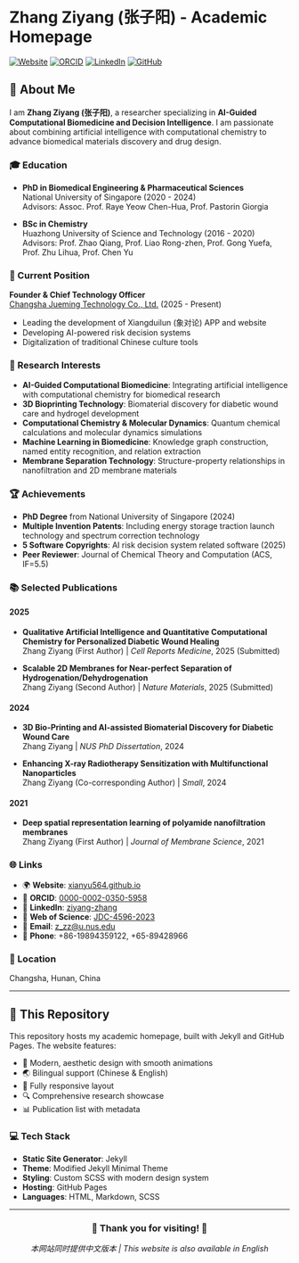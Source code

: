 # Zhang Ziyang (张子阳) - Academic Homepage

[![Website](https://img.shields.io/badge/Website-xianyu564.github.io-blue?style=flat-square&logo=github)](https://xianyu564.github.io)
[![ORCID](https://img.shields.io/badge/ORCID-0000--0002--0350--5958-green?style=flat-square&logo=orcid)](https://orcid.org/0000-0002-0350-5958)
[![LinkedIn](https://img.shields.io/badge/LinkedIn-Zhang%20Ziyang-blue?style=flat-square&logo=linkedin)](https://www.linkedin.com/in/ziyang-zhang-83815b206/)
[![GitHub](https://img.shields.io/badge/GitHub-xianyu564-black?style=flat-square&logo=github)](https://github.com/xianyu564)

## 👋 About Me

I am **Zhang Ziyang (张子阳)**, a researcher specializing in **AI-Guided Computational Biomedicine and Decision Intelligence**. I am passionate about combining artificial intelligence with computational chemistry to advance biomedical materials discovery and drug design.

### 🎓 Education

- **PhD in Biomedical Engineering & Pharmaceutical Sciences**  
  National University of Singapore (2020 - 2024)  
  Advisors: Assoc. Prof. Raye Yeow Chen-Hua, Prof. Pastorin Giorgia

- **BSc in Chemistry**  
  Huazhong University of Science and Technology (2016 - 2020)  
  Advisors: Prof. Zhao Qiang, Prof. Liao Rong-zhen, Prof. Gong Yuefa, Prof. Zhu Lihua, Prof. Chen Yu

### 💼 Current Position

**Founder & Chief Technology Officer**  
[Changsha Jueming Technology Co., Ltd.](https://xianyu564.github.io) (2025 - Present)
- Leading the development of Xiangduilun (象对论) APP and website
- Developing AI-powered risk decision systems
- Digitalization of traditional Chinese culture tools

### 🔬 Research Interests

- **AI-Guided Computational Biomedicine**: Integrating artificial intelligence with computational chemistry for biomedical research
- **3D Bioprinting Technology**: Biomaterial discovery for diabetic wound care and hydrogel development
- **Computational Chemistry & Molecular Dynamics**: Quantum chemical calculations and molecular dynamics simulations
- **Machine Learning in Biomedicine**: Knowledge graph construction, named entity recognition, and relation extraction
- **Membrane Separation Technology**: Structure-property relationships in nanofiltration and 2D membrane materials

### 🏆 Achievements

- **PhD Degree** from National University of Singapore (2024)
- **Multiple Invention Patents**: Including energy storage traction launch technology and spectrum correction technology
- **5 Software Copyrights**: AI risk decision system related software (2025)
- **Peer Reviewer**: Journal of Chemical Theory and Computation (ACS, IF=5.5)

### 📚 Selected Publications

#### 2025
- **Qualitative Artificial Intelligence and Quantitative Computational Chemistry for Personalized Diabetic Wound Healing**  
  Zhang Ziyang (First Author) | *Cell Reports Medicine*, 2025 (Submitted)

- **Scalable 2D Membranes for Near-perfect Separation of Hydrogenation/Dehydrogenation**  
  Zhang Ziyang (Second Author) | *Nature Materials*, 2025 (Submitted)

#### 2024
- **3D Bio-Printing and AI-assisted Biomaterial Discovery for Diabetic Wound Care**  
  Zhang Ziyang | *NUS PhD Dissertation*, 2024

- **Enhancing X-ray Radiotherapy Sensitization with Multifunctional Nanoparticles**  
  Zhang Ziyang (Co-corresponding Author) | *Small*, 2024

#### 2021
- **Deep spatial representation learning of polyamide nanofiltration membranes**  
  Zhang Ziyang (First Author) | *Journal of Membrane Science*, 2021

### 🌐 Links

- 🌍 **Website**: [xianyu564.github.io](https://xianyu564.github.io)
- 📄 **ORCID**: [0000-0002-0350-5958](https://orcid.org/0000-0002-0350-5958)
- 💼 **LinkedIn**: [ziyang-zhang](https://www.linkedin.com/in/ziyang-zhang-83815b206/)
- 🔬 **Web of Science**: [JDC-4596-2023](https://webofscience.com/wos/author/record/JDC-4596-2023)
- 📧 **Email**: z_zz@u.nus.edu
- 📱 **Phone**: +86-19894359122, +65-89428966

### 📍 Location

Changsha, Hunan, China

---

## 🚀 This Repository

This repository hosts my academic homepage, built with Jekyll and GitHub Pages. The website features:

- 🎨 Modern, aesthetic design with smooth animations
- 🌏 Bilingual support (Chinese & English)
- 📱 Fully responsive layout
- 🔍 Comprehensive research showcase
- 📊 Publication list with metadata

### 💻 Tech Stack

- **Static Site Generator**: Jekyll
- **Theme**: Modified Jekyll Minimal Theme
- **Styling**: Custom SCSS with modern design system
- **Hosting**: GitHub Pages
- **Languages**: HTML, Markdown, SCSS

---

<div align="center">

### 🌟 Thank you for visiting! 🌟

*本网站同时提供中文版本 | This website is also available in English*

</div>
